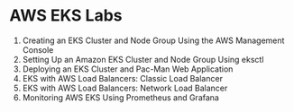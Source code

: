 # AWS EKS Labs 

1. Creating an EKS Cluster and Node Group Using the AWS Management Console
2. Setting Up an Amazon EKS Cluster and Node Group Using eksctl
3. Deploying an EKS Cluster and Pac-Man Web Application
4. EKS with AWS Load Balancers: Classic Load Balancer
5. EKS with AWS Load Balancers: Network Load Balancer
6. Monitoring AWS EKS Using Prometheus and Grafana